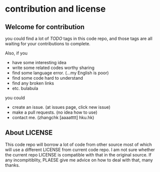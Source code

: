 # contribution and license

## Welcome for contribution

you could find a lot of *TODO* tags in this code repo, and those tags are all waiting for your contributions to complete.

Also, if you

* have some interesting idea
* write some related codes worthy sharing
* find some language error. (...my English is poor)
* find some code hard to understand
* find any broken links
* etc. bulabula

you could

* create an issue. (at issues page, click new issue)
* make a pull requests. (no idea how to use)
* contact me. (zhangchk [aaaatttt] hku.hk)

## About LICENSE

This code repo will borrow a lot of code from other source most of which will use a different LICENSE from current code repo. I am not sure whether the current repo LICENSE is compatible with that in the original source. If any incompitiblity, PLAESE give me advice on how to deal with that, many thanks.
